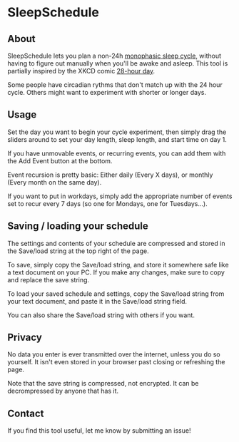 # SleepSchedule
## About
SleepSchedule lets you plan a non-24h [monophasic sleep cycle](https://en.wikipedia.org/wiki/Biphasic_and_polyphasic_sleep), without having to figure out manually when you'll be awake and asleep. This tool is partially inspired by the XKCD comic [28-hour day](https://xkcd.com/320/).

Some people have circadian rythms that don't match up with the 24 hour cycle. Others might want to experiment with shorter or longer days.

## Usage
Set the day you want to begin your cycle experiment, then simply drag the sliders around to set your day length, sleep length, and start time on day 1.

If you have unmovable events, or recurring events, you can add them with the Add Event button at the bottom.

Event recursion is pretty basic: Either daily (Every X days), or monthly (Every month on the same day). 

If you want to put in workdays, simply add the appropriate number of events set to recur every 7 days (so one for Mondays, one for Tuesdays...).

## Saving / loading your schedule
The settings and contents of your schedule are compressed and stored in the Save/load string at the top right of the page.

To save, simply copy the Save/load string, and store it somewhere safe like a text document on your PC. If you make any changes, make sure to copy and replace the save string.

To load your saved schedule and settings, copy the Save/load string from your text document, and paste it in the Save/load string field.

You can also share the Save/load string with others if you want.

## Privacy
No data you enter is ever transmitted over the internet, unless you do so yourself. It isn't even stored in your browser past closing or refreshing the page.

Note that the save string is compressed, not encrypted. It can be decrompressed by anyone that has it.

## Contact
If you find this tool useful, let me know by submitting an issue!
